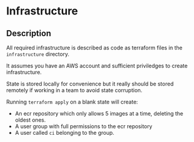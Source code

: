 # Infrastructure

## Description

All required infrastructure is described as code as terraform files in the `infrastructure` directory.

It assumes you have an AWS account and sufficient priviledges to create infrastructure.

State is stored locally for convenience but it really should be stored remotely if working in a team to avoid state corruption.

Running `terraform apply` on a blank state will create:

* An ecr repository which only allows 5 images at a time, deleting the oldest ones.
* A user group with full permissions to the ecr repository
* A user called `ci` belonging to the group.

